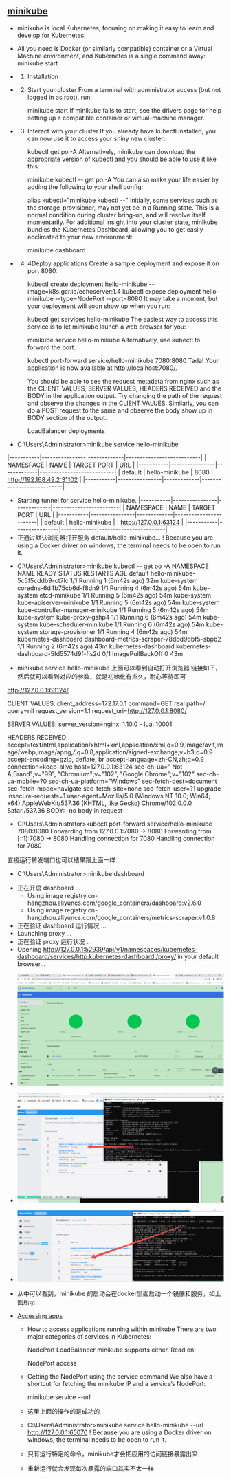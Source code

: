 

## [minikube](https://minikube.sigs.k8s.io/docs/start/)


- minikube is local Kubernetes, focusing on making it easy to learn and develop for Kubernetes.

- All you need is Docker (or similarly compatible) container or a Virtual Machine environment, and Kubernetes is a single command away: minikube start

- 1. Installation

- 2. Start your cluster
      From a terminal with administrator access (but not logged in as root), run:

      minikube start
      If minikube fails to start, see the drivers page for help setting up a compatible container or virtual-machine manager.



- 3. Interact with your cluster
      If you already have kubectl installed, you can now use it to access your shiny new cluster:

      kubectl get po -A
      Alternatively, minikube can download the appropriate version of kubectl and you should be able to use it like this:

      minikube kubectl -- get po -A
      You can also make your life easier by adding the following to your shell config:

      alias kubectl="minikube kubectl --"
      Initially, some services such as the storage-provisioner, may not yet be in a Running state. This is a normal condition during cluster bring-up, and will resolve itself momentarily. For additional insight into your cluster state, minikube bundles the Kubernetes Dashboard, allowing you to get easily acclimated to your new environment:

      minikube dashboard

- 4. 4Deploy applications
      Create a sample deployment and expose it on port 8080:

      kubectl create deployment hello-minikube --image=k8s.gcr.io/echoserver:1.4
      kubectl expose deployment hello-minikube --type=NodePort --port=8080
      It may take a moment, but your deployment will soon show up when you run:

      kubectl get services hello-minikube
      The easiest way to access this service is to let minikube launch a web browser for you:

      minikube service hello-minikube
      Alternatively, use kubectl to forward the port:

      kubectl port-forward service/hello-minikube 7080:8080
      Tada! Your application is now available at http://localhost:7080/.

      You should be able to see the request metadata from nginx such as the CLIENT VALUES, SERVER VALUES, HEADERS RECEIVED and the BODY in the application output. Try changing the path of the request and observe the changes in the CLIENT VALUES. Similarly, you can do a POST request to the same and observe the body show up in BODY section of the output.

      LoadBalancer deployments



- C:\Users\Administrator>minikube service hello-minikube

|-----------|----------------|-------------|---------------------------|
| NAMESPACE |      NAME      | TARGET PORT |            URL            |
|-----------|----------------|-------------|---------------------------|
| default   | hello-minikube |        8080 | http://192.168.49.2:31102 |
|-----------|----------------|-------------|---------------------------|
* Starting tunnel for service hello-minikube.
|-----------|----------------|-------------|------------------------|
| NAMESPACE |      NAME      | TARGET PORT |          URL           |
|-----------|----------------|-------------|------------------------|
| default   | hello-minikube |             | http://127.0.0.1:63124 |
|-----------|----------------|-------------|------------------------|
* 正通过默认浏览器打开服务 default/hello-minikube...
! Because you are using a Docker driver on windows, the terminal needs to be open to run it.



- C:\Users\Administrator>minikube kubectl -- get po -A
NAMESPACE              NAME                                         READY   STATUS             RESTARTS        AGE
default                hello-minikube-5c5f5cddb9-ct7lc              1/1     Running            1 (6m42s ago)   32m
kube-system            coredns-6d4b75cb6d-f8dn9                     1/1     Running            4 (6m42s ago)   54m
kube-system            etcd-minikube                                1/1     Running            5 (6m42s ago)   54m
kube-system            kube-apiserver-minikube                      1/1     Running            5 (6m42s ago)   54m
kube-system            kube-controller-manager-minikube             1/1     Running            5 (6m42s ago)   54m
kube-system            kube-proxy-gshp4                             1/1     Running            6 (6m42s ago)   54m
kube-system            kube-scheduler-minikube                      1/1     Running            6 (6m42s ago)   54m
kube-system            storage-provisioner                          1/1     Running            4 (6m42s ago)   54m
kubernetes-dashboard   dashboard-metrics-scraper-78dbd9dbf5-sbpb2   1/1     Running            2 (6m42s ago)   43m
kubernetes-dashboard   kubernetes-dashboard-5fd5574d9f-fls2d        0/1     ImagePullBackOff   0               43m


- minikube service hello-minikube  上面可以看到自动打开浏览器
链接如下，然后就可以看到对应的参数，就是初始化有点久，耐心等待即可

http://127.0.0.1:63124/

CLIENT VALUES:
client_address=172.17.0.1
command=GET
real path=/
query=nil
request_version=1.1
request_uri=http://127.0.0.1:8080/

SERVER VALUES:
server_version=nginx: 1.10.0 - lua: 10001

HEADERS RECEIVED:
accept=text/html,application/xhtml+xml,application/xml;q=0.9,image/avif,image/webp,image/apng,*/*;q=0.8,application/signed-exchange;v=b3;q=0.9
accept-encoding=gzip, deflate, br
accept-language=zh-CN,zh;q=0.9
connection=keep-alive
host=127.0.0.1:63124
sec-ch-ua=" Not A;Brand";v="99", "Chromium";v="102", "Google Chrome";v="102"
sec-ch-ua-mobile=?0
sec-ch-ua-platform="Windows"
sec-fetch-dest=document
sec-fetch-mode=navigate
sec-fetch-site=none
sec-fetch-user=?1
upgrade-insecure-requests=1
user-agent=Mozilla/5.0 (Windows NT 10.0; Win64; x64) AppleWebKit/537.36 (KHTML, like Gecko) Chrome/102.0.0.0 Safari/537.36
BODY:
-no body in request-



- C:\Users\Administrator>kubectl port-forward service/hello-minikube 7080:8080
Forwarding from 127.0.0.1:7080 -> 8080
Forwarding from [::1]:7080 -> 8080
Handling connection for 7080
Handling connection for 7080


直接运行转发端口也可以结果跟上面一样


- C:\Users\Administrator>minikube dashboard
* 正在开启 dashboard ...
  - Using image registry.cn-hangzhou.aliyuncs.com/google_containers/dashboard:v2.6.0
  - Using image registry.cn-hangzhou.aliyuncs.com/google_containers/metrics-scraper:v1.0.8
* 正在验证 dashboard 运行情况 ...
* Launching proxy ...
* 正在验证 proxy 运行状况 ...
* Opening http://127.0.0.1:52939/api/v1/namespaces/kubernetes-dashboard/services/http:kubernetes-dashboard:/proxy/ in your default browser...


- ![](../imges/MinkubeDashboard1.png)
- ![](../imges/MinkubeDashboard2.png)
- ![](../imges/Minkube-pCluseter2.png)

- 从中可以看到，minikube 的启动会在docker里面启动一个镜像和服务，如上图所示



- [Accessing apps](https://minikube.sigs.k8s.io/docs/handbook/accessing/)
   - How to access applications running within minikube
      There are two major categories of services in Kubernetes:

      NodePort
      LoadBalancer
      minikube supports either. Read on!

      NodePort access
   - Getting the NodePort using the service command
      We also have a shortcut for fetching the minikube IP and a service’s NodePort:

      minikube service <service-name> --url

   -  这里上面的操作的是成功的

   - C:\Users\Administrator>minikube service hello-minikube --url
   http://127.0.0.1:65070
   ! Because you are using a Docker driver on windows, the terminal needs to be open to run it.

   - 只有运行特定的命令，minikube才会把应用的访问链接暴露出来
   - 重新运行就会发现每次暴露的端口其实不太一样

